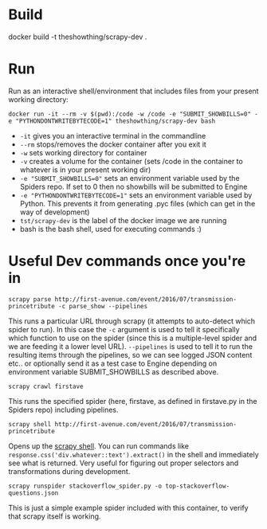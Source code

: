 Build
============

docker build -t theshowthing/scrapy-dev .


Run
============

Run as an interactive shell/environment that includes files from your present working directory:

`docker run -it --rm -v $(pwd):/code -w /code -e "SUBMIT_SHOWBILLS=0" -e "PYTHONDONTWRITEBYTECODE=1" theshowthing/scrapy-dev bash`

* `-it` gives you an interactive terminal in the commandline
* `--rm` stops/removes the docker container after you exit it 
* `-w` sets working directory for container
* `-v` creates a volume for the container (sets /code in the container to whatever is in your present working dir)
* `-e "SUBMIT_SHOWBILLS=0"` sets an environment variable used by the Spiders repo. If set to 0 then no showbills will be submitted to Engine
* `-e "PYTHONDONTWRITEBYTECODE=1"` sets an environment variable used by Python. This prevents it from generating .pyc files (which can get in the way of development)
* `tst/scrapy-dev` is the label of the docker image we are running
* bash is the bash shell, used for executing commands :)

Useful Dev commands once you're in
===========

`scrapy parse http://first-avenue.com/event/2016/07/transmission-princetribute -c parse_show --pipelines`

This runs a particular URL through scrapy (it attempts to auto-detect which spider to run). In this case the `-c` argument is used to tell it specifically which function to use on the spider (since this is a multiple-level spider and we are feeding it a lower level URL). `--pipelines` is used to tell it to run the resulting items through the pipelines, so we can see logged JSON content etc.. or optionally send it as a test case to Engine depending on environment variable SUBMIT_SHOWBILLS as described above.

`scrapy crawl firstave`

This runs the specified spider (here, firstave, as defined in firstave.py in the Spiders repo) including pipelines.

`scrapy shell http://first-avenue.com/event/2016/07/transmission-princetribute`

Opens up the [scrapy shell](http://doc.scrapy.org/en/latest/topics/shell.html). You can run commands like `response.css('div.whatever::text').extract()` in the shell and immediately see what is returned. Very useful for figuring out proper selectors and transformations during development.

`scrapy runspider stackoverflow_spider.py -o top-stackoverflow-questions.json`

This is just a simple example spider included with this container, to verify that scrapy itself is working.

